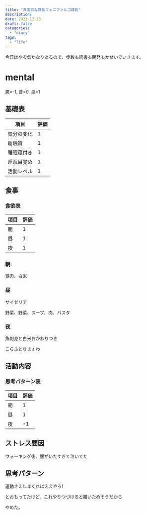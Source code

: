 ```yaml
---
title: "真面目な課長フェニファルコ課長"
description:
date: 2023-12-23
draft: false
categories:
  - "diary"
tags:
  - "life"
---
```


今日はやる気かなりあるので、歩数も読書も開発もかせいでいきます。

# mental

悪=-1, 普=0, 良=1

## 基礎表

| 項目       | 評価 |
| ---------- | ---- |
| 気分の変化 | 1    |
| 睡眠質     | 1    |
| 睡眠寝付き | 1    |
| 睡眠目覚め | 1    |
| 活動レベル | 1    |

## 食事

### 食欲表

| 項目 | 評価 |
| ---- | ---- |
| 朝   | 1    |
| 昼   | 1    |
| 夜   | 1    |

### 朝

鶏肉、白米

### 昼

サイゼリア

野菜、野菜、スープ、肉、パスタ

### 夜

魚刺身と白米おかわりつき

こらふとりますわ

## 活動内容

### 思考パターン表

| 項目 | 評価 |
| ---- | ---- |
| 朝   | 1    |
| 昼   | 1    |
| 夜   | -1   |

## ストレス要因

ウォーキング後、腰がいたすぎて泣いてた

## 思考パターン

運動さえしまくればええやろ!

とおもってたけど、これやりつづけると腰いためそうだから

やめた。
